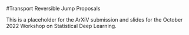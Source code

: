 #Transport Reversible Jump Proposals

This is a placeholder for the ArXiV submission and slides for the October 2022 Workshop on Statistical Deep Learning.
